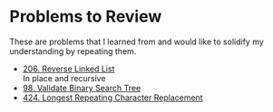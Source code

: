 # Problems to Review

These are problems that I learned from and would like to solidify my understanding by repeating them.

* [206. Reverse Linked List](https://leetcode.com/problems/reverse-linked-list) \
In place and recursive
* [98. Validate Binary Search Tree](https://leetcode.com/problems/validate-binary-search-tree/description)
* [424. Longest Repeating Character Replacement](https://leetcode.com/problems/longest-repeating-character-replacement/description/)
